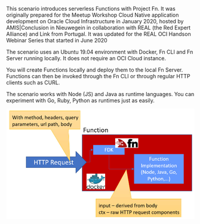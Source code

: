 This scenario introduces serverless Functions with Project Fn. It was originally prepared for the Meetup Workshop Cloud Native application development on Oracle Cloud Infrastructure in January 2020, hosted by AMIS|Conclusion in Nieuwegein in collaboration with REAL (the Red Expert Alliance) and Link from Portugal. It was updated for the REAL OCI Handson Webinar Series that started in June 2020

The scenario uses an Ubuntu 19.04 environment with Docker, Fn CLI and Fn Server running locally. It does not require an OCI Cloud instance.

You will create Functions locally and deploy them to the local Fn Server. Functions can then be invoked through the Fn CLI or through regular HTTP clients such as CURL.

The scenario works with Node (JS) and Java as runtime languages. You can experiment with Go, Ruby, Python as runtimes just as easily.

![Overview of Function running on Fn](assets/fn-overview.jpg)
